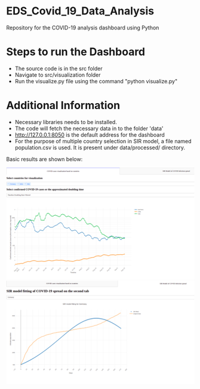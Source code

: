 # EDS_Covid_19_Data_Analysis
Repository for the COVID-19 analysis dashboard using Python
# Steps to run the Dashboard
- The source code is in the src folder
- Navigate to src/visualization folder
- Run the visualize.py file using the command "python visualize.py"
# Additional Information
- Necessary libraries needs to be installed.
- The code will fetch the necessary data in to the folder 'data'
- http://127.0.0.1:8050 is the default address for the dashboard
- For the purpose of multiple country selection in SIR model, a file named population.csv is used.
It is present under data/processed/ directory.

Basic results are shown below:

![alt text](reports/figures/task1.png)
![alt text](reports/figures/task2.png)

